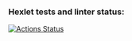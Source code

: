 ### Hexlet tests and linter status:
[![Actions Status](https://github.com/phoenix-85/php-project-9/actions/workflows/hexlet-check.yml/badge.svg)](https://github.com/phoenix-85/php-project-9/actions)